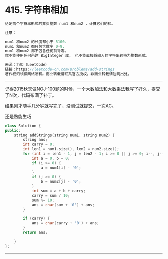 # 415. 字符串相加

```c++
给定两个字符串形式的非负整数 num1 和num2 ，计算它们的和。

注意：

num1 和num2 的长度都小于 5100.
num1 和num2 都只包含数字 0-9.
num1 和num2 都不包含任何前导零。
你不能使用任何內建 BigInteger 库， 也不能直接将输入的字符串转换为整数形式。

来源：力扣（LeetCode）
链接：https://leetcode-cn.com/problems/add-strings
著作权归领扣网络所有。商业转载请联系官方授权，非商业转载请注明出处。
```

---

记得2015秋天做NOJ-100题的时候，一个大数加法和大数乘法我写了好久，提交了N次，代码布满了补丁。

结果刚才随手几分钟就写完了，没测试就提交，一次AC。

还是熟能生巧

```c++
class Solution {
public:
	string addStrings(string num1, string num2) {
		string ans;
		int carry = 0;
		int len1 = num1.size(), len2 = num2.size();
		for (int i = len1 - 1, j = len2 - 1; i >= 0 || j >= 0; i--, j--) {
			int a = 0, b = 0;
			if (i >= 0) {
				a = num1[i] - '0';
			}
			if (j >= 0) {
				b = num2[j] - '0';
			}
			int sum = a + b + carry;
			carry = sum / 10;
			sum %= 10;
			ans = char(sum + '0') + ans;
		}

		if (carry) {
			ans = char(carry + '0') + ans;
		}
		return ans;

	}
};
```

---



